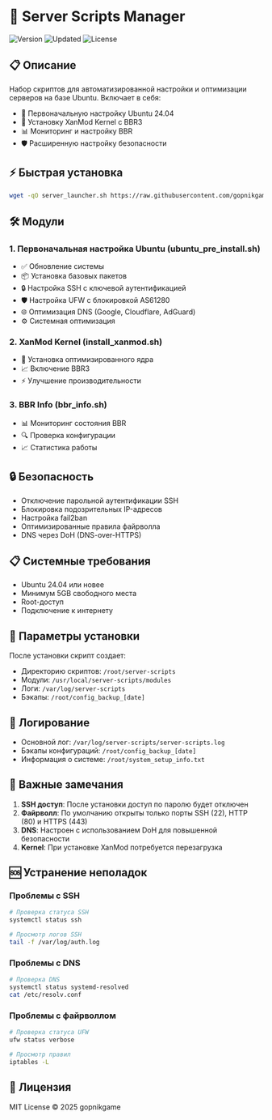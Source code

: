 # 🚀 Server Scripts Manager

![Version](https://img.shields.io/badge/version-1.0.3-blue)
![Updated](https://img.shields.io/badge/updated-2025--02--20-green)
![License](https://img.shields.io/badge/license-MIT-yellow)

## 📋 Описание

Набор скриптов для автоматизированной настройки и оптимизации серверов на базе Ubuntu. Включает в себя:

- 🔧 Первоначальную настройку Ubuntu 24.04
- 🚄 Установку XanMod Kernel с BBR3
- 📊 Мониторинг и настройку BBR
- 🛡️ Расширенную настройку безопасности

## ⚡ Быстрая установка

```bash
wget -qO server_launcher.sh https://raw.githubusercontent.com/gopnikgame/Server_scripts/main/server_launcher.sh && chmod +x server_launcher.sh && sudo ./server_launcher.sh
```

## 🛠️ Модули

### 1. Первоначальная настройка Ubuntu (ubuntu_pre_install.sh)

- ✅ Обновление системы
- 📦 Установка базовых пакетов
- 🔒 Настройка SSH с ключевой аутентификацией
- 🛡️ Настройка UFW с блокировкой AS61280
- 🌐 Оптимизация DNS (Google, Cloudflare, AdGuard)
- ⚙️ Системная оптимизация

### 2. XanMod Kernel (install_xanmod.sh)

- 🚄 Установка оптимизированного ядра
- 📈 Включение BBR3
- ⚡ Улучшение производительности

### 3. BBR Info (bbr_info.sh)

- 📊 Мониторинг состояния BBR
- 🔍 Проверка конфигурации
- 📈 Статистика работы

## 🔒 Безопасность

- Отключение парольной аутентификации SSH
- Блокировка подозрительных IP-адресов
- Настройка fail2ban
- Оптимизированные правила файрволла
- DNS через DoH (DNS-over-HTTPS)

## 📋 Системные требования

- Ubuntu 24.04 или новее
- Минимум 5GB свободного места
- Root-доступ
- Подключение к интернету

## 🔧 Параметры установки

После установки скрипт создает:
- Директорию скриптов: `/root/server-scripts`
- Модули: `/usr/local/server-scripts/modules`
- Логи: `/var/log/server-scripts`
- Бэкапы: `/root/config_backup_[date]`

## 📝 Логирование

- Основной лог: `/var/log/server-scripts/server-scripts.log`
- Бэкапы конфигураций: `/root/config_backup_[date]`
- Информация о системе: `/root/system_setup_info.txt`

## 🚨 Важные замечания

1. **SSH доступ**: После установки доступ по паролю будет отключен
2. **Файрволл**: По умолчанию открыты только порты SSH (22), HTTP (80) и HTTPS (443)
3. **DNS**: Настроен с использованием DoH для повышенной безопасности
4. **Kernel**: При установке XanMod потребуется перезагрузка

## 🆘 Устранение неполадок

### Проблемы с SSH

```bash
# Проверка статуса SSH
systemctl status ssh

# Просмотр логов SSH
tail -f /var/log/auth.log
```

### Проблемы с DNS

```bash
# Проверка DNS
systemctl status systemd-resolved
cat /etc/resolv.conf
```

### Проблемы с файрволлом

```bash
# Проверка статуса UFW
ufw status verbose

# Просмотр правил
iptables -L
```

## 📄 Лицензия

MIT License © 2025 gopnikgame